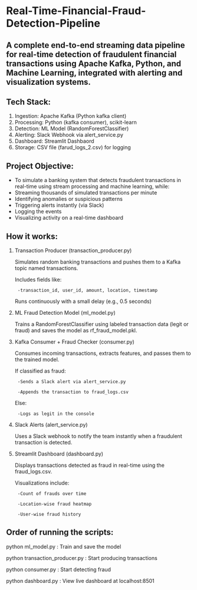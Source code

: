 # Real-Time-Financial-Fraud-Detection-Pipeline
A complete end-to-end streaming data pipeline for real-time detection of fraudulent financial transactions using Apache Kafka, Python, and Machine Learning, integrated with alerting and visualization systems.
-----------------------------------------------------------------------------------------------------------------------------------------------------------------------------------------------------------------------


<h2>Tech Stack:</h2> 

1. Ingestion: Apache Kafka (Python kafka client)
2. Processing: Python (kafka consumer), scikit-learn
3. Detection: ML Model (RandomForestClassifier)
4. Alerting: Slack Webhook via alert_service.py
5. Dashboard: Streamlit Dashbaord
6. Storage: CSV file (farud_logs_2.csv) for logging




<h2>Project Objective:</h2>

- To simulate a banking system that detects fraudulent transactions in real-time using stream processing and machine learning, while:
- Streaming thousands of simulated transactions per minute
- Identifying anomalies or suspicious patterns
- Triggering alerts instantly (via Slack)
- Logging the events
- Visualizing activity on a real-time dashboard




<h2>How it works:</h2>

1. Transaction Producer (transaction_producer.py)

    Simulates random banking transactions and pushes them to a Kafka topic named transactions.

    Includes fields like:
    
        -transaction_id, user_id, amount, location, timestamp

    Runs continuously with a small delay (e.g., 0.5 seconds)

2. ML Fraud Detection Model (ml_model.py)

    Trains a RandomForestClassifier using labeled transaction data (legit or fraud) and saves the model as rf_fraud_model.pkl.


3. Kafka Consumer + Fraud Checker (consumer.py)

    Consumes incoming transactions, extracts features, and passes them to the trained model.

    If classified as fraud:
    
        -Sends a Slack alert via alert_service.py
    
        -Appends the transaction to fraud_logs.csv

    Else:
    
        -Logs as legit in the console


4. Slack Alerts (alert_service.py)

    Uses a Slack webhook to notify the team instantly when a fraudulent transaction is detected.


5. Streamlit Dashboard (dashboard.py)

    Displays transactions detected as fraud in real-time using the fraud_logs.csv.
    
    Visualizations include:
    
        -Count of frauds over time
        
        -Location-wise fraud heatmap
        
        -User-wise fraud history




<h2>Order of running the scripts:</h2>

python ml_model.py              : Train and save the model

python transaction_producer.py  : Start producing transactions

python consumer.py              : Start detecting fraud

python dashboard.py             : View live dashboard at localhost:8501



































